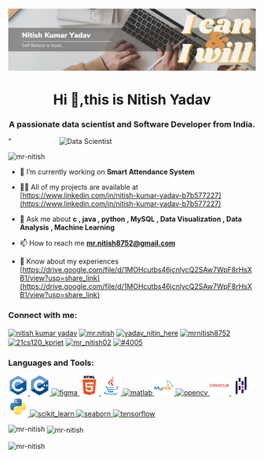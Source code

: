 ![logo](https://github.com/Mr-nitish/Mr-nitish/blob/main/Nitish%20Kumar%20Yadav-Banner.png)
<h1 align="center">Hi 👋,this is Nitish Yadav</h1>
<h3 align="center">A passionate data scientist and Software Developer from India.</h3>

<img align="right" alt="Data Scientist" width="400" src="https://media2.giphy.com/media/qgQUggAC3Pfv687qPC/giphy.gif" /> </p>"

<p align="left"> <img src="https://komarev.com/ghpvc/?username=mr-nitish&label=Profile%20views&color=0e75b6&style=flat" alt="mr-nitish" /> </p>

- 🔭 I’m currently working on **Smart Attendance System**

- 👨‍💻 All of my projects are available at [https://www.linkedin.com/in/nitish-kumar-yadav-b7b577227](https://www.linkedin.com/in/nitish-kumar-yadav-b7b577227)

- 💬 Ask me about **c , java , python , MySQL , Data Visualization , Data Analysis , Machine Learning**

- 📫 How to reach me **mr.nitish8752@gmail.com**

- 📄 Know about my experiences [https://drive.google.com/file/d/1MOHcutbs46jcnlycQ2SAw7WpF8rHsXB1/view?usp=share_link](https://drive.google.com/file/d/1MOHcutbs46jcnlycQ2SAw7WpF8rHsXB1/view?usp=share_link)

<h3 align="left">Connect with me:</h3>
<p align="left">
<a href="https://linkedin.com/in/nitish kumar yadav" target="blank"><img align="center" src="https://raw.githubusercontent.com/rahuldkjain/github-profile-readme-generator/master/src/images/icons/Social/linked-in-alt.svg" alt="nitish kumar yadav" height="30" width="40" /></a>
<a href="https://kaggle.com/mr.nitish" target="blank"><img align="center" src="https://raw.githubusercontent.com/rahuldkjain/github-profile-readme-generator/master/src/images/icons/Social/kaggle.svg" alt="mr.nitish" height="30" width="40" /></a>
<a href="https://instagram.com/yadav_nitin_here" target="blank"><img align="center" src="https://raw.githubusercontent.com/rahuldkjain/github-profile-readme-generator/master/src/images/icons/Social/instagram.svg" alt="yadav_nitin_here" height="30" width="40" /></a>
<a href="https://www.codechef.com/users/mrnitish8752" target="blank"><img align="center" src="https://cdn.jsdelivr.net/npm/simple-icons@3.1.0/icons/codechef.svg" alt="mrnitish8752" height="30" width="40" /></a>
<a href="https://www.hackerrank.com/21cs120_kpriet" target="blank"><img align="center" src="https://raw.githubusercontent.com/rahuldkjain/github-profile-readme-generator/master/src/images/icons/Social/hackerrank.svg" alt="21cs120_kpriet" height="30" width="40" /></a>
<a href="https://www.leetcode.com/mr_nitish02" target="blank"><img align="center" src="https://raw.githubusercontent.com/rahuldkjain/github-profile-readme-generator/master/src/images/icons/Social/leet-code.svg" alt="mr_nitish02" height="30" width="40" /></a>
<a href="https://discord.gg/#4005" target="blank"><img align="center" src="https://raw.githubusercontent.com/rahuldkjain/github-profile-readme-generator/master/src/images/icons/Social/discord.svg" alt="#4005" height="30" width="40" /></a>
</p>

<h3 align="left">Languages and Tools:</h3>
<p align="left"> <a href="https://www.cprogramming.com/" target="_blank" rel="noreferrer"> <img src="https://raw.githubusercontent.com/devicons/devicon/master/icons/c/c-original.svg" alt="c" width="40" height="40"/> </a> <a href="https://www.w3schools.com/cpp/" target="_blank" rel="noreferrer"> <img src="https://raw.githubusercontent.com/devicons/devicon/master/icons/cplusplus/cplusplus-original.svg" alt="cplusplus" width="40" height="40"/> </a> <a href="https://www.figma.com/" target="_blank" rel="noreferrer"> <img src="https://www.vectorlogo.zone/logos/figma/figma-icon.svg" alt="figma" width="40" height="40"/> </a> <a href="https://www.w3.org/html/" target="_blank" rel="noreferrer"> <img src="https://raw.githubusercontent.com/devicons/devicon/master/icons/html5/html5-original-wordmark.svg" alt="html5" width="40" height="40"/> </a> <a href="https://www.java.com" target="_blank" rel="noreferrer"> <img src="https://raw.githubusercontent.com/devicons/devicon/master/icons/java/java-original.svg" alt="java" width="40" height="40"/> </a> <a href="https://www.mathworks.com/" target="_blank" rel="noreferrer"> <img src="https://upload.wikimedia.org/wikipedia/commons/2/21/Matlab_Logo.png" alt="matlab" width="40" height="40"/> </a> <a href="https://www.mysql.com/" target="_blank" rel="noreferrer"> <img src="https://raw.githubusercontent.com/devicons/devicon/master/icons/mysql/mysql-original-wordmark.svg" alt="mysql" width="40" height="40"/> </a> <a href="https://opencv.org/" target="_blank" rel="noreferrer"> <img src="https://www.vectorlogo.zone/logos/opencv/opencv-icon.svg" alt="opencv" width="40" height="40"/> </a> <a href="https://www.oracle.com/" target="_blank" rel="noreferrer"> <img src="https://raw.githubusercontent.com/devicons/devicon/master/icons/oracle/oracle-original.svg" alt="oracle" width="40" height="40"/> </a> <a href="https://pandas.pydata.org/" target="_blank" rel="noreferrer"> <img src="https://raw.githubusercontent.com/devicons/devicon/2ae2a900d2f041da66e950e4d48052658d850630/icons/pandas/pandas-original.svg" alt="pandas" width="40" height="40"/> </a> <a href="https://www.python.org" target="_blank" rel="noreferrer"> <img src="https://raw.githubusercontent.com/devicons/devicon/master/icons/python/python-original.svg" alt="python" width="40" height="40"/> </a> <a href="https://scikit-learn.org/" target="_blank" rel="noreferrer"> <img src="https://upload.wikimedia.org/wikipedia/commons/0/05/Scikit_learn_logo_small.svg" alt="scikit_learn" width="40" height="40"/> </a> <a href="https://seaborn.pydata.org/" target="_blank" rel="noreferrer"> <img src="https://seaborn.pydata.org/_images/logo-mark-lightbg.svg" alt="seaborn" width="40" height="40"/> </a> <a href="https://www.tensorflow.org" target="_blank" rel="noreferrer"> <img src="https://www.vectorlogo.zone/logos/tensorflow/tensorflow-icon.svg" alt="tensorflow" width="40" height="40"/> </a> </p>

<p><img align="left" src="https://github-readme-stats.vercel.app/api/top-langs?username=mr-nitish&show_icons=true&locale=en&layout=compact" alt="mr-nitish" /></p>

<p>&nbsp;<img align="center" src="https://github-readme-stats.vercel.app/api?username=mr-nitish&show_icons=true&locale=en" alt="mr-nitish" /></p>

<p><img align="center" src="https://github-readme-streak-stats.herokuapp.com/?user=mr-nitish&" alt="mr-nitish" /></p>
